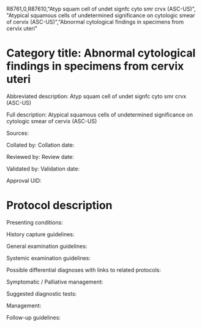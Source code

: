 R8761,0,R87610,"Atyp squam cell of undet signfc cyto smr crvx (ASC-US)", "Atypical squamous cells of undetermined significance on cytologic smear of cervix (ASC-US)","Abnormal cytological findings in specimens from cervix uteri"
# Category title: Abnormal cytological findings in specimens from cervix uteri

Abbreviated description: Atyp squam cell of undet signfc cyto smr crvx (ASC-US)

Full description: Atypical squamous cells of undetermined significance on cytologic smear of cervix (ASC-US)

Sources:

Collated by:
Collation date:

Reviewed by:
Review date:

Validated by:
Validation date:

Approval UID:

# Protocol description

Presenting conditions:

History capture guidelines:

General examination guidelines:

Systemic examination guidelines:

Possible differential diagnoses with links to related protocols:

Symptomatic / Palliative management:

Suggested diagnostic tests:

Management:

Follow-up guidelines:
